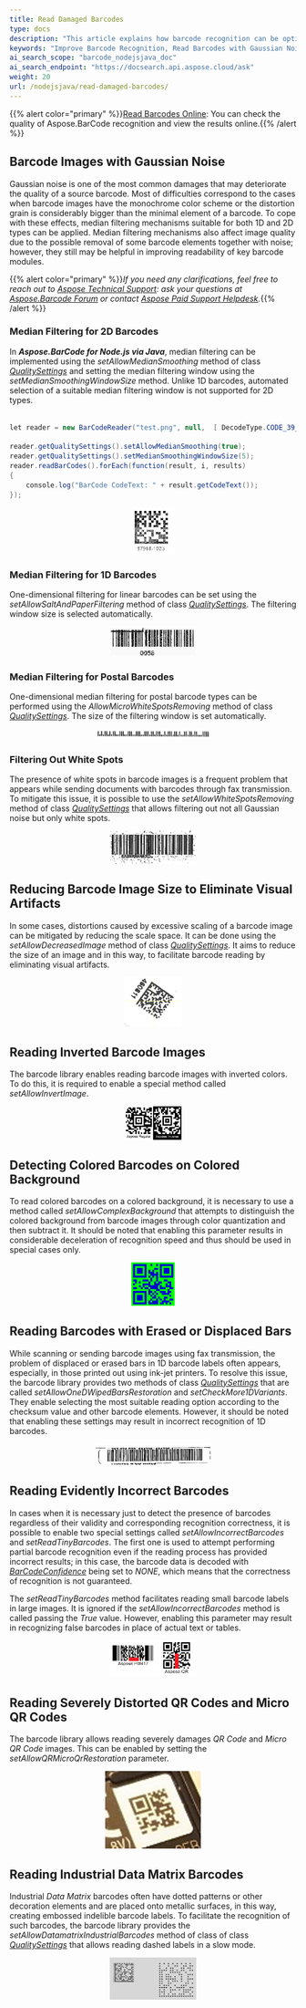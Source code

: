 ```yaml
---
title: Read Damaged Barcodes
type: docs
description: "This article explains how barcode recognition can be optimized in terms of accuracy and speed in case of various distortions in Node.js via Java"
keywords: "Improve Barcode Recognition, Read Barcodes with Gaussian Noise, Read Inverted Barcodes, Read Colored Barcode, Read Distorted QR Code, Read Corrupted Barcodes, Read Industrial Data Matrix, Aspose.BarCode, Read Barcodes in Node.js"
ai_search_scope: "barcode_nodejsjava_doc"
ai_search_endpoint: "https://docsearch.api.aspose.cloud/ask"
weight: 20
url: /nodejsjava/read-damaged-barcodes/
---
```

{{% alert color="primary" %}}[Read Barcodes Online](https://products.aspose.app/barcode/recognize): You can check the quality of Aspose.BarCode recognition and view the results online.{{% /alert %}}

## **Barcode Images with Gaussian Noise**
Gaussian noise is one of the most common damages that may deteriorate the quality of a source barcode. Most of difficulties correspond to the cases when barcode images have the monochrome color scheme or the distortion grain is considerably bigger than the minimal element of a barcode. To cope with these effects, median filtering mechanisms suitable for both 1D and 2D types can be applied. Median filtering mechanisms also affect image quality due to the possible removal of some barcode elements together with noise; however, they still may be helpful in improving readability of key barcode modules.
  
{{% alert color="primary" %}}*If you need any clarifications, feel free to reach out to [Aspose Technical Support](/barcode/nodejsjava/technical-support/): ask your questions at [Aspose.Barcode Forum](https://forum.aspose.com/c/barcode/13) or contact [Aspose Paid Support Helpdesk](https://helpdesk.aspose.com/).*{{% /alert %}}

### **Median Filtering for 2D Barcodes**
In ***Aspose.BarCode for Node.js via Java***, median filtering can be implemented using the *setAllowMedianSmoothing* method of class [*QualitySettings*](https://reference.aspose.com/barcode/nodejs/QualitySettings) and setting the median filtering window using the *setMedianSmoothingWindowSize* method. Unlike 1D barcodes, automated selection of a suitable median filtering window is not supported for 2D types. 

``` java

let reader = new BarCodeReader("test.png", null,  [ DecodeType.CODE_39_STANDARD, DecodeType.CODE_128 ]);

reader.getQualitySettings().setAllowMedianSmoothing(true);
reader.getQualitySettings().setMedianSmoothingWindowSize(5);
reader.readBarCodes().forEach(function(result, i, results)
{
    console.log("BarCode CodeText: " + result.getCodeText());
});
```
    
<p align="center"><img src="datamatrix_noised.png" width="15%" height="15%"></p>

### **Median Filtering for 1D Barcodes**
One-dimensional filtering for linear barcodes can be set using the *setAllowSaltAndPaperFiltering* method of class [*QualitySettings*](https://reference.aspose.com/barcode/nodejs/QualitySettings). The filtering window size is selected automatically.  
  
<p align="center"><img src="saltandpaper.png" width="30%" height="30%"></p>

### **Median Filtering for Postal Barcodes**
One-dimensional median filtering for postal barcode types can be performed using the *AllowMicroWhiteSpotsRemoving* method of class [*QualitySettings*](https://reference.aspose.com/barcode/nodejs/QualitySettings). The size of the filtering window is set automatically.  
  
<p align="center"><img src="planet_noised.png" width="40%" height="40%"></p>

### **Filtering Out White Spots**
The presence of white spots in barcode images is a frequent problem that appears while sending documents with barcodes through fax transmission. To mitigate this issue, it is possible to use the *setAllowWhiteSpotsRemoving* method of class [*QualitySettings*](https://reference.aspose.com/barcode/nodejs/QualitySettings) that allows filtering out not all Gaussian noise but only white spots.  
  
<p align="center"><img src="code128_whitespots.png" width="30%" height="30%"></p>

## **Reducing Barcode Image Size to Eliminate Visual Artifacts**
In some cases, distortions caused by excessive scaling of a barcode image can be mitigated by reducing the scale space. It can be done using the *setAllowDecreasedImage* method of class [*QualitySettings*](https://reference.aspose.com/barcode/nodejs/QualitySettings). It aims to reduce the size of an image and in this way, to facilitate barcode reading by eliminating visual artifacts.   
  
<p align="center"><img src="datamatrix_waved.png" width="20%" height="20%"></p>

## **Reading Inverted Barcode Images**
The barcode library enables reading barcode images with inverted colors. To do this, it is required to enable a special method called *setAllowInvertImage*. 

<p align="center"><img src="aztec_regular_inverse.png" width="20%" height="20%"></p>

## **Detecting Colored Barcodes on Colored Background**
To read colored barcodes on a colored background, it is necessary to use a method called *setAllowComplexBackground* that attempts to distinguish the colored background from barcode images through color quantization and then subtract it. It should be noted that enabling this parameter results in considerable deceleration of recognition speed and thus should be used in special cases only. 
  
<p align="center"><img src="qr_color.png" width="15%" height="15%"></p>

## **Reading Barcodes with Erased or Displaced Bars**
While scanning or sending barcode images using fax transmission, the problem of displaced or erased bars in 1D barcode labels often appears, especially, in those printed out using ink-jet printers. To resolve this issue, the barcode library provides two methods of class [*QualitySettings*](https://reference.aspose.com/barcode/nodejs/QualitySettings) that are called *setAllowOneDWipedBarsRestoration* and *setCheckMore1DVariants*. They enable selecting the most suitable reading option according to the checksum value and other barcode elements. However, it should be noted that enabling these settings may result in incorrect recognition of 1D barcodes.  
  
<p align="center"><img src="code128_wipedbars.png" width="40%" height="40%"></p>

## **Reading Evidently Incorrect Barcodes**
In cases when it is necessary just to detect the presence of barcodes regardless of their validity and corresponding recognition correctness, it is possible to enable two special settings called *setAllowIncorrectBarcodes* and *setReadTinyBarcodes*. The first one is used to attempt performing partial barcode recognition even if the reading process has provided incorrect results; in this case, the barcode data is decoded with [*BarCodeConfidence*](https://reference.aspose.com/barcode/nodejs/global#BarCodeConfidence) being set to *NONE*, which means that the correctness of recognition is not guaranteed.  
  
The *setReadTinyBarcodes* method facilitates reading small barcode labels in large images. It is ignored if the *setAllowIncorrectBarcodes* method is called passing the *True* value. However, enabling this parameter may result in recognizing false barcodes in place of actual text or tables.  
  
<p align="center"><img src="pdf417_qr_corrupted.png" width="30%" height="30%"></p>

## **Reading Severely Distorted QR Codes and Micro QR Codes**
The barcode library allows reading severely damages *QR Code* and *Micro QR Code* images. This can be enabled by setting the *setAllowQRMicroQrRestoration* parameter. 

<p align="center"><img src="microqr_3d_distorted.png"></p>

## **Reading Industrial Data Matrix Barcodes**
Industrial *Data Matrix* barcodes often have dotted patterns or other decoration elements and are placed onto metallic surfaces, in this way, creating embossed indelible barcode labels. To facilitate the recognition of such barcodes, the barcode library provides the *setAllowDatamatrixIndustrialBarcodes* method of class of class [*QualitySettings*](https://reference.aspose.com/barcode/nodejs/QualitySettings) that allows reading dashed labels in a slow mode. 

<p align="center"><img src="datamatrix_industrial.png" width="30%" height="30%"></p>



